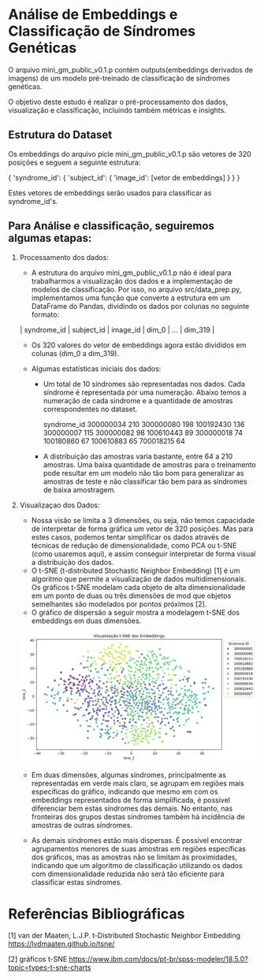 # Análise de Embeddings e Classificação de Síndromes Genéticas

O arquivo mini_gm_public_v0.1.p contém outputs(embeddings derivados de imagens) de um modelo pré-treinado de classificação de síndromes genéticas.

O objetivo deste estudo é realizar o pré-processamento dos dados, visualização e classificação, incluindo também métricas e insights.

## Estrutura do Dataset

Os embeddings do arquivo picle mini_gm_public_v0.1.p são vetores de 320 posições e seguem a seguinte estrutura:

{
    'syndrome_id': {
        'subject_id': {
            'image_id': [vetor de embeddings]
        }
    }
}

Estes vetores de embeddings serão usados para classificar as syndrome_id's.

## Para Análise e classificação, seguiremos algumas etapas:

1. Processamento dos dados:

    - A estrutura do arquivo mini_gm_public_v0.1.p não é ideal para trabalharmos a visualização dos dados e a implementação de modelos de classificação. Por isso, no arquivo src/data_prep.py, implementamos uma função que converte a estrutura em um DataFrame do Pandas, dividindo os dados por colunas no seguinte formato:

    | syndrome_id | subject_id | image_id | dim_0 | ... | dim_319 |

    - Os 320 valores do vetor de embeddings agora estão divididos em colunas (dim_0 a dim_319).

    - Algumas estatísticas iniciais dos dados:
        - Um total de 10 síndromes são representadas nos dados. Cada síndrome é representada por uma numeração. Abaixo temos a numeração de cada sindrome e a quantidade de amostras correspondentes no dataset.
            
            syndrome_id
            300000034    210
            300000080    198
            100192430    136
            300000007    115
            300000082     98
            100610443     89
            300000018     74
            100180860     67
            100610883     65
            700018215     64

        - A distribuição das amostras varia bastante, entre 64 a 210 amostras. Uma baixa quantidade de amostras para o treinamento pode resultar em um modelo não tão bom para generalizar as amostras de teste e não classificar tão bem para as síndromes de baixa amostragem.

2. Visualizaçao dos Dados:
    - Nossa visão se limita a 3 dimensões, ou seja, não temos capacidade de interpretar de forma gráfica um vetor de 320 posições. Mas para estes casos, podemos tentar simplificar os dados através de técnicas de redução de dimensionalidade, como PCA ou t-SNE (como usaremos aqui), e assim conseguir interpretar de forma visual a distribuição dos dados.
    - O t-SNE (t-distributed Stochastic Neighbor Embedding) [1] é um algoritmo que permite a visualização de dados multidimensionais. Os gráficos t-SNE modelam cada objeto de alta dimensionalidade em um ponto de duas ou três dimensões de mod que objetos semelhantes são modelados por pontos próximos [2].
    - O gráfico de dispersão a seguir mostra a modelagem t-SNE dos embeddings em duas dimensões.

    ![Visualização t-SNE](plots/tsne_plot.png)

    - Em duas dimensões, algumas síndromes, principalmente as representadas em verde mais claro, se agrupam em regiões mais específicas do gráfico, indicando que mesmo em com os embeddings representados de forma simplificada, é possível diferenciar bem estas síndromes das demais. No entanto, nas fronteiras dos grupos destas síndromes também há incidência de amostras de outras síndromes.

    - As demais síndromes estão mais dispersas. É possível encontrar agrupamentos menores de suas amostras em regiões específicas dos gráficos, mas as amostras não se limitam às proximidades, indicando que um algoritmo de classificação utilizando os dados com dimensionalidade reduzida não será tão eficiente para classificar estas síndromes.


# Referências Bibliográficas

[1] van der Maaten, L.J.P. t-Distributed Stochastic Neighbor Embedding
https://lvdmaaten.github.io/tsne/

[2] gráficos t-SNE
https://www.ibm.com/docs/pt-br/spss-modeler/18.5.0?topic=types-t-sne-charts

